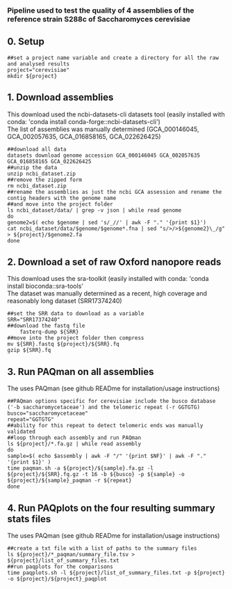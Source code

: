 ### Pipeline used to test the quality of 4 assemblies of the reference strain S288c of Saccharomyces cerevisiae


## 0. Setup

    ##set a project name variable and create a directory for all the raw and analysed results
    project="cerevisiae"
    mkdir ${project}


## 1. Download assemblies
This download used the ncbi-datasets-cli datasets tool (easily installed with conda: 'conda install conda-forge::ncbi-datasets-cli') <br/>
The list of assemblies was manually determined (GCA_000146045, GCA_002057635, GCA_016858165, GCA_022626425)

    ##download all data
    datasets download genome accession GCA_000146045 GCA_002057635 GCA_016858165 GCA_022626425
    ##unzip the data
    unzip ncbi_dataset.zip
    ##remove the zipped form
    rm ncbi_dataset.zip
    ##rename the assemblies as just the ncbi GCA assession and rename the contig headers with the genome name
    ##and move into the project folder
    ls ncbi_dataset/data/ | grep -v json | while read genome
    do
    genome2=$( echo $genome | sed 's/_//' | awk -F "." '{print $1}')
    cat ncbi_dataset/data/$genome/$genome*.fna | sed "s/>/>${genome2}\_/g" > ${project}/$genome2.fa
    done
 
## 2. Download a set of raw Oxford nanopore reads
This download uses the sra-toolkit (easily installed with conda: 'conda install bioconda::sra-tools' <br/>
The dataset was manually determined as a recent, high coverage and reasonably long dataset (SRR17374240)

    ##set the SRR data to download as a variable
    SRR="SRR17374240"
    ##download the fastq file
        fasterq-dump ${SRR}
    ##move into the project folder then compress
    mv ${SRR}.fastq ${project}/${SRR}.fq
    gzip ${SRR}.fq


## 3. Run PAQman on all assemblies
The uses PAQman (see github READme for installation/usage instructions)

    ##PAQman options specific for cerevisiae include the busco database ('-b saccharomycetaceae') and the telomeric repeat (-r GGTGTG)
    busco="saccharomycetaceae"
    repeat="GGTGTG"
    ##ability for this repeat to detect telomeric ends was manually validated
    ##loop through each assembly and run PAQman
    ls ${project}/*.fa.gz | while read assembly
    do
    sample=$( echo $assembly | awk -F "/" '{print $NF}' | awk -F "." '{print $1}' )
    time paqman.sh -a ${project}/${sample}.fa.gz -l ${project}/${SRR}.fq.gz -t 16 -b ${busco} -p ${sample} -o ${project}/${sample}_paqman -r ${repeat}
    done


## 4. Run PAQplots on the four resulting summary stats files
The uses PAQman (see github READme for installation/usage instructions)

    ##create a txt file with a list of paths to the summary files
    ls ${project}/*_paqman/summary_file.tsv > ${project}/list_of_summary_files.txt
    ##run paqplots for the comparisons
    time paqplots.sh -l ${project}/list_of_summary_files.txt -p ${project} -o ${project}/${project}_paqplot
  
